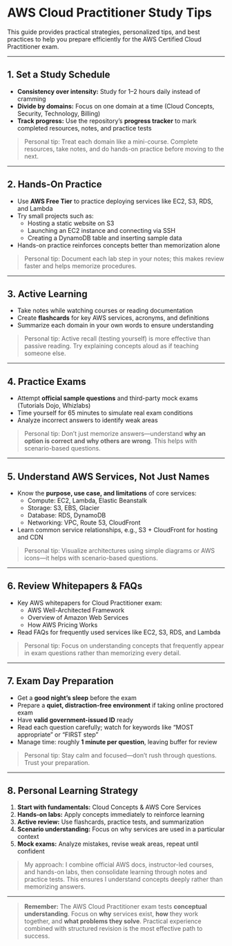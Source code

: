 # AWS Cloud Practitioner Study Tips

This guide provides practical strategies, personalized tips, and best practices to help you prepare efficiently for the AWS Certified Cloud Practitioner exam.

---

## 1. Set a Study Schedule

- **Consistency over intensity:** Study for 1–2 hours daily instead of cramming  
- **Divide by domains:** Focus on one domain at a time (Cloud Concepts, Security, Technology, Billing)  
- **Track progress:** Use the repository’s **progress tracker** to mark completed resources, notes, and practice tests  

> Personal tip: Treat each domain like a mini-course. Complete resources, take notes, and do hands-on practice before moving to the next.

---

## 2. Hands-On Practice

- Use **AWS Free Tier** to practice deploying services like EC2, S3, RDS, and Lambda  
- Try small projects such as:  
  - Hosting a static website on S3  
  - Launching an EC2 instance and connecting via SSH  
  - Creating a DynamoDB table and inserting sample data  
- Hands-on practice reinforces concepts better than memorization alone  

> Personal tip: Document each lab step in your notes; this makes review faster and helps memorize procedures.

---

## 3. Active Learning

- Take notes while watching courses or reading documentation  
- Create **flashcards** for key AWS services, acronyms, and definitions  
- Summarize each domain in your own words to ensure understanding  

> Personal tip: Active recall (testing yourself) is more effective than passive reading. Try explaining concepts aloud as if teaching someone else.

---

## 4. Practice Exams

- Attempt **official sample questions** and third-party mock exams (Tutorials Dojo, Whizlabs)  
- Time yourself for 65 minutes to simulate real exam conditions  
- Analyze incorrect answers to identify weak areas  

> Personal tip: Don’t just memorize answers—understand **why an option is correct and why others are wrong**. This helps with scenario-based questions.

---

## 5. Understand AWS Services, Not Just Names

- Know the **purpose, use case, and limitations** of core services:  
  - Compute: EC2, Lambda, Elastic Beanstalk  
  - Storage: S3, EBS, Glacier  
  - Database: RDS, DynamoDB  
  - Networking: VPC, Route 53, CloudFront  
- Learn common service relationships, e.g., S3 + CloudFront for hosting and CDN  

> Personal tip: Visualize architectures using simple diagrams or AWS icons—it helps with scenario-based questions.

---

## 6. Review Whitepapers & FAQs

- Key AWS whitepapers for Cloud Practitioner exam:  
  - AWS Well-Architected Framework  
  - Overview of Amazon Web Services  
  - How AWS Pricing Works  
- Read FAQs for frequently used services like EC2, S3, RDS, and Lambda  

> Personal tip: Focus on understanding concepts that frequently appear in exam questions rather than memorizing every detail.

---

## 7. Exam Day Preparation

- Get a **good night’s sleep** before the exam  
- Prepare a **quiet, distraction-free environment** if taking online proctored exam  
- Have **valid government-issued ID** ready  
- Read each question carefully; watch for keywords like “MOST appropriate” or “FIRST step”  
- Manage time: roughly **1 minute per question**, leaving buffer for review  

> Personal tip: Stay calm and focused—don’t rush through questions. Trust your preparation.

---

## 8. Personal Learning Strategy

1. **Start with fundamentals:** Cloud Concepts & AWS Core Services  
2. **Hands-on labs:** Apply concepts immediately to reinforce learning  
3. **Active review:** Use flashcards, practice tests, and summarization  
4. **Scenario understanding:** Focus on why services are used in a particular context  
5. **Mock exams:** Analyze mistakes, revise weak areas, repeat until confident  

> My approach: I combine official AWS docs, instructor-led courses, and hands-on labs, then consolidate learning through notes and practice tests. This ensures I understand concepts deeply rather than memorizing answers.

---

> **Remember:** The AWS Cloud Practitioner exam tests **conceptual understanding**. Focus on **why** services exist, **how** they work together, and **what problems they solve**. Practical experience combined with structured revision is the most effective path to success.
